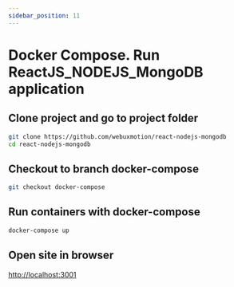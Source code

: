```yaml
---
sidebar_position: 11
---
```


# Docker Compose. Run ReactJS_NODEJS_MongoDB application

## Clone project and go to project folder
```bash
git clone https://github.com/webuxmotion/react-nodejs-mongodb
cd react-nodejs-mongodb
```

## Checkout to branch docker-compose
```bash
git checkout docker-compose
```

## Run containers with docker-compose
```bash
docker-compose up
```

## Open site in browser
[http://localhost:3001](http://localhost:3001)
